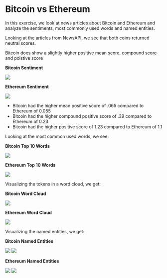 # Bitcoin vs Ethereum

In this exercise, we look at news articles about Bitcoin and Ethereum and analyze the sentiments, most commonly used words and named entities.

Looking at the articles from NewsAPI, we see that both coins returned neutral scores.

Bitcoin does show a slightly higher positive mean score, compound score and poistive score

**Bitcoin Sentiment**

![](Images/bitcoin_describe.png)

**Ethereum Sentiment**

![](Images/ethereum_describe.png)

* Bitcoin had the higher mean positive score of .065 compared to Ethereum of 0.055
* Bitcoin had the higher compound positive score of .39 compared to Ethereum of 0.23
* Bitcoin had the higher positive score of 1.23 compared to Ethereum of 1.1

Looking at the most common used words, we see:

**Bitcoin Top 10 Words**

![](Images/bitcoin_topwords.png)

**Ethereum Top 10 Words**

![](Images/ethereum_topwords.png)

Visualizing the tokens in a word cloud, we get:

**Bitcoin Word Cloud**

![](Images/bitcoin_wc.png)

**Ethereum Word Cloud**

![](Images/ethereum_wc.png)

Visualizing the named entities, we get:

**Bitcoin Named Entities**

![](Images/bitcoin_ent1.png)
![](Images/bitcoin_ent2.png)

**Ethereum Named Entities**

![](Images/ethereum_ent1.png)
![](Images/ethereum_ent2.png)
